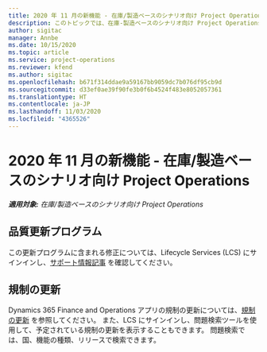 ```yaml
---
title: 2020 年 11 月の新機能 - 在庫/製造ベースのシナリオ向け Project Operations
description: このトピックでは、在庫-製造ベースのシナリオ向け Project Operations の 2020 年 11 月リリースで利用可能な品質更新について説明します。
author: sigitac
manager: Annbe
ms.date: 10/15/2020
ms.topic: article
ms.service: project-operations
ms.reviewer: kfend
ms.author: sigitac
ms.openlocfilehash: b671f314ddae9a59167bb9059dc7b076df95cb9d
ms.sourcegitcommit: d33ef0ae39f90fe3b0f6b4524f483e8052057361
ms.translationtype: HT
ms.contentlocale: ja-JP
ms.lasthandoff: 11/03/2020
ms.locfileid: "4365526"
---
```

# <a name="whats-new-november-2020---project-operations-for-stockedproduction-based-scenarios"></a>2020 年 11 月の新機能 - 在庫/製造ベースのシナリオ向け Project Operations

_**適用対象:** 在庫/製造ベースのシナリオ向け Project Operations_

## <a name="quality-updates"></a>品質更新プログラム

この更新プログラムに含まれる修正については、Lifecycle Services (LCS) にサインインし、[サポート情報記事](https://fix.lcs.dynamics.com/Issue/Details?bugId=488609&amp;dbType=3&amp;qc=8251e8e1d5e2386de850599926c1adc3fec8e2ba25308036d22cdfe0a1c28fc7) を確認してください。

## <a name="regulatory-updates"></a>規制の更新

Dynamics 365 Finance and Operations アプリの規制の更新については、[規制の更新](https://docs.microsoft.com/dynamics365/finance/localizations/regulatory-updates) を参照してください。 また、LCS にサインインし、問題検索ツールを使用して、予定されている規制の更新を表示することもできます。 問題検索では、国、機能の種類、リリースで検索できます。
